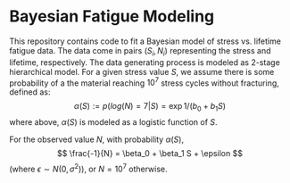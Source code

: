 # Bayesian Fatigue Modeling
This repository contains code to fit a Bayesian model of stress vs. lifetime fatigue data. The data come in pairs $(S_i,N_i)$ representing the stress and lifetime, respectively. The data generating process is modeled as 2-stage hierarchical model. For a given stress value $S$, we assume there is some probability of a the material reaching $10^7$ stress cycles without fracturing, defined as: 
$$\alpha(S) := p(log(N)=7 | S) = \exp{1/(b_0 + b_1 S)}$$ 
where above, $\alpha(S)$ is modeled as a logistic function of $S$.

For the observed value $N$, with probability $\alpha(S)$,
$$
\frac{-1}{N} = \beta_0 + \beta_1 S + \epsilon
$$
(where $\epsilon \sim N(0,\sigma^2)$), or $N=10^7$ otherwise.
